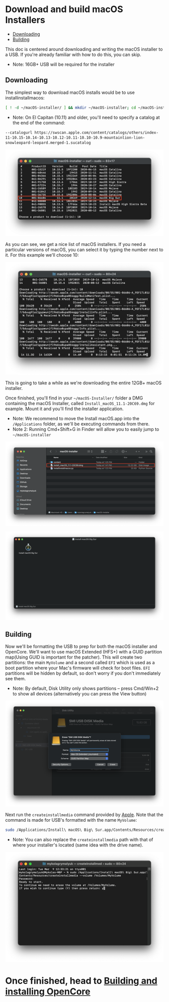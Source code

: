 # Download and build macOS Installers

* [Downloading](#downloading)
* [Building](#building)

This doc is centered around downloading and writing the macOS installer to a USB. If you're already familiar with how to do this, you can skip.

* Note: 16GB+ USB will be required for the installer

## Downloading

The simplest way to download macOS installs would be to use installinstallmacos:

```sh
[ ! -d ~/macOS-installer/ ] && mkdir ~/macOS-installer; cd ~/macOS-installer; [ ! -f ~/macOS-installer/installinstallmacos.py ] && curl -O https://raw.githubusercontent.com/munki/macadmin-scripts/main/installinstallmacos.py; sudo python installinstallmacos.py
```
* Note: On El Capitan (10.11) and older, you'll need to specify a catalog at the end of the command:

```
--catalogurl https://swscan.apple.com/content/catalogs/others/index-11-10.15-10.14-10.13-10.12-10.11-10.10-10.9-mountainlion-lion-snowleopard-leopard.merged-1.sucatalog
```

![](../images/munki.png)

As you can see, we get a nice list of macOS installers. If you need a particular versions of macOS, you can select it by typing the number next to it. For this example we'll choose 10:

![](../images/munki-process.png)

This is going to take a while as we're downloading the entire 12GB+ macOS installer.

Once finished, you'll find in your `~/macOS-Installer/` folder a DMG containing the macOS Installer, called `Install_macOS_11.1-20C69.dmg` for example. Mount it and you'll find the installer application.

* Note: We recommend to move the Install macOS.app into the `/Applications` folder, as we'll be executing commands from there.
* Note 2: Running Cmd+Shift+G in Finder will allow you to easily jump to `~/macOS-installer`

![](../images/munki-done-2.png)

![](../images/munki-dmg.png)

## Building

Now we'll be formatting the USB to prep for both the macOS installer and OpenCore. We'll want to use macOS Extended (HFS+) with a GUID partition map(Using GUID is important for the patcher). This will create two partitions: the main `MyVolume` and a second called `EFI` which is used as a boot partition where your Mac's firmware will check for boot files. `EFI` partitions will be hidden by default, so don't worry if you don't immediately see them.

* Note: By default, Disk Utility only shows partitions – press Cmd/Win+2 to show all devices (alternatively you can press the View button)

![Formatting the USB](../images/format-usb.png)

Next run the `createinstallmedia` command provided by [Apple](https://support.apple.com/en-us/HT201372). Note that the command is made for USB's formatted with the name `MyVolume`:

```sh
sudo /Applications/Install\ macOS\ Big\ Sur.app/Contents/Resources/createinstallmedia --volume /Volumes/MyVolume
```

* Note: You can also replace the `createinstallmedia` path with that of where your installer's located (same idea with the drive name).

![](../images/createinstallmedia.png)

# Once finished, head to [Building and installing OpenCore](./BUILD.md)
